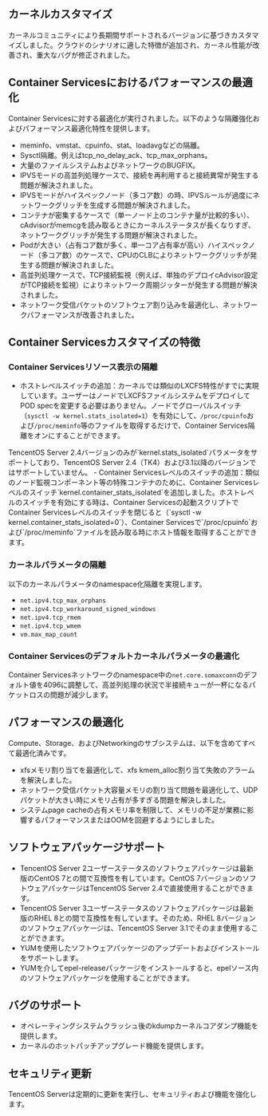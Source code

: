 ## カーネルカスタマイズ
カーネルコミュニティにより長期間サポートされるバージョンに基づきカスタマイズしました。クラウドのシナリオに適した特徴が追加され、カーネル性能が改善され、重大なバグが修正されました。

## Container Servicesにおけるパフォーマンスの最適化
Container Servicesに対する最適化が実行されました。以下のような隔離強化およびパフォーマンス最適化特性を提供します。
- meminfo、vmstat、cpuinfo、stat、loadavgなどの隔離。
- Sysctl隔離。例えばtcp_no_delay_ack、tcp_max_orphans。
- 大量のファイルシステムおよびネットワークのBUGFIX。
- IPVSモードの高並列処理ケースで、接続を再利用すると接続異常が発生する問題が解決されました。
- IPVSモードがハイスペックノード（多コア数）の時、IPVSルールが過度にネットワークグリッチを生成する問題が解決されました。
- コンテナが密集するケースで（単一ノード上のコンテナ量が比較的多い）、cAdvisorがmemcgを読み取るときにカーネルステータスが長くなりすぎ、ネットワークグリッチが発生する問題が解決されました。
- Podが大きい（占有コア数が多く、単一コア占有率が高い）ハイスペックノード（多コア数）のケースで、CPUのCLBによりネットワークグリッチが発生する問題が解決されました。
- 高並列処理ケースで、TCP接続監視（例えば、単独のデプロイcAdvisor設定がTCP接続を監視）によりネットワーク周期ジッターが発生する問題が解決されました。
- ネットワーク受信パケットのソフトウェア割り込みを最適化し、ネットワークパフォーマンスが改善されました。

## Container Servicesカスタマイズの特徴
### Container Servicesリソース表示の隔離
- ホストレベルスイッチの追加：カーネルでは類似のLXCFS特性がすでに実現しています。ユーザーはノードでLXCFSファイルシステムをデプロイしてPOD specを変更する必要はありません。ノードでグローバルスイッチ（`sysctl -w kernel.stats_isolated=1`）を有効にして、`/proc/cpuinfo`および`/proc/meminfo`等のファイルを取得するだけで、Container Services隔離をオンにすることができます。
<dx-alert infotype="notice" title="">
TencentOS Server 2.4バージョンのみが`kernel.stats_isolated`パラメータをサポートしており、TencentOS Server 2.4（TK4）および3.1以降のバージョンではサポートしていません。
</dx-alert>
- Container Servicesレベルのスイッチの追加：類似のノード監視コンポーネント等の特殊コンテナのために、Container Servicesレベルのスイッチ`kernel.container_stats_isolated`を追加しました。ホストレベルのスイッチを有効にする時は、Container Servicesの起動スクリプトでContainer Servicesレベルのスイッチを閉じると（`sysctl -w kernel.container_stats_isolated=0`）、Container Servicesで`/proc/cpuinfo`および`/proc/meminfo`ファイルを読み取る時にホスト情報を取得することができます。

### カーネルパラメータの隔離
以下のカーネルパラメータのnamespace化隔離を実現します。
- `net.ipv4.tcp_max_orphans`
- `net.ipv4.tcp_workaround_signed_windows`
- `net.ipv4.tcp_rmem`
- `net.ipv4.tcp_wmem`
- `vm.max_map_count`

### Container Servicesのデフォルトカーネルパラメータの最適化
Container Servicesネットワークのnamespace中の`net.core.somaxconn`のデフォルト値を4096に調整して、高並列処理の状況で半接続キューが一杯になるパケットロスの問題が減少します。

## パフォーマンスの最適化
Compute、Storage、およびNetworkingのサブシステムは、以下を含めてすべて最適化済みです。
- xfsメモリ割り当てを最適化して、xfs kmem_alloc割り当て失敗のアラームを解決しました。
- ネットワーク受信パケット大容量メモリの割り当て問題を最適化して、UDPパケットが大きい時にメモリ占有が多すぎる問題を解決しました。
- システムpage cacheの占有メモリ率を制限して、メモリの不足が業務に影響するパフォーマンスまたはOOMを回避するようにしました。

## ソフトウェアパッケージサポート
- TencentOS Server 2ユーザーステータスのソフトウェアパッケージは最新版のCentOS 7との間で互換性を有しています。CentOS 7バージョンのソフトウェアパッケージはTencentOS Server 2.4で直接使用することができます。
- TencentOS Server 3ユーザーステータスのソフトウェアパッケージは最新版のRHEL 8との間で互換性を有しています。そのため、RHEL 8バージョンのソフトウェアパッケージは、TencentOS Server 3.1でそのまま使用することができます。
- YUMを使用したソフトウェアパッケージのアップデートおよびインストールをサポートします。
- YUMを介してepel-releaseパッケージをインストールすると、epelソース内のソフトウェアパッケージを使用することができます。

## バグのサポート
- オペレーティングシステムクラッシュ後のkdumpカーネルコアダンプ機能を提供します。
- カーネルのホットパッチアップグレード機能を提供します。

## セキュリティ更新
TencentOS Serverは定期的に更新を実行し、セキュリティおよび機能を強化します。
